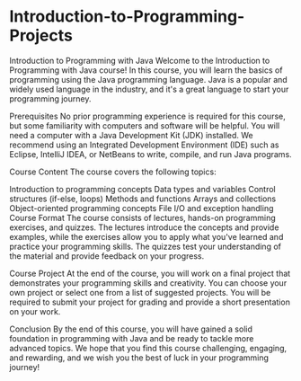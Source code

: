 # Introduction-to-Programming-Projects
Introduction to Programming with Java
Welcome to the Introduction to Programming with Java course! In this course, you will learn the basics of programming using the Java programming language. Java is a popular and widely used language in the industry, and it's a great language to start your programming journey.

Prerequisites
No prior programming experience is required for this course, but some familiarity with computers and software will be helpful. You will need a computer with a Java Development Kit (JDK) installed. We recommend using an Integrated Development Environment (IDE) such as Eclipse, IntelliJ IDEA, or NetBeans to write, compile, and run Java programs.

Course Content
The course covers the following topics:

Introduction to programming concepts
Data types and variables
Control structures (if-else, loops)
Methods and functions
Arrays and collections
Object-oriented programming concepts
File I/O and exception handling
Course Format
The course consists of lectures, hands-on programming exercises, and quizzes. The lectures introduce the concepts and provide examples, while the exercises allow you to apply what you've learned and practice your programming skills. The quizzes test your understanding of the material and provide feedback on your progress.

Course Project
At the end of the course, you will work on a final project that demonstrates your programming skills and creativity. You can choose your own project or select one from a list of suggested projects. You will be required to submit your project for grading and provide a short presentation on your work.

Conclusion
By the end of this course, you will have gained a solid foundation in programming with Java and be ready to tackle more advanced topics. We hope that you find this course challenging, engaging, and rewarding, and we wish you the best of luck in your programming journey!
